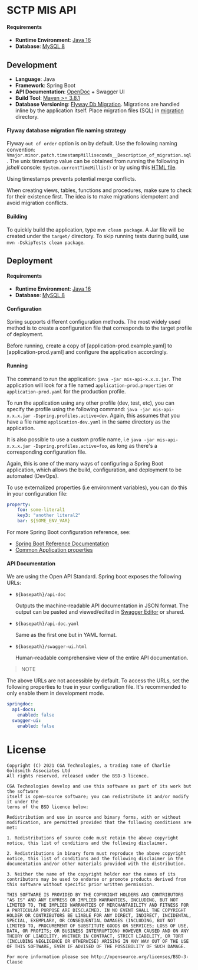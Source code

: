 # SCTP MIS API

#### Requirements

- **Runtime Environment**: [Java 16](https://adoptopenjdk.net/?variant=openjdk16&jvmVariant=hotspot)
- **Database**: [MySQL 8](https://dev.mysql.com/downloads/mysql/)

## Development

- **Language**: Java
- **Framework**: Spring Boot
- **API Documentation**: [OpenDoc](https://springdoc.org/) + Swagger UI
- **Build Tool**: [Maven >= 3.8.1](https://maven.apache.org/download.cgi)
- **Database Versioning**: [Flyway Db Migration](https://flywaydb.org/). Migrations are handled inline by the 
    application itself. Place migration files 
    (SQL) in [migration](src/main/resources/db/migration) directory.

#### Flyway database migration file naming strategy

Flyway `out of order` option is on by default. Use the following naming convention: 
`Vmajor.minor.patch.timestampMilliseconds__Description_of_migration.sql`. The unix timestamp value can be obtained from running 
the following in *jshell* console: ``System.currentTimeMillis()`` 
or by using this [HTML file](tools/dbMigrationTimestampGenerator.html). 

Using timestamps prevents potential merge conflicts.

When creating views, tables, functions and procedures, make sure to check for their existence first.
The idea is to make migrations idempotent and avoid migration conflicts. 

#### Building

To quickly build the application, type ``mvn clean package``. A Jar file will be created under the ``target/`` directory.
To skip running tests during build, use ``mvn -DskipTests clean package``.

## Deployment

#### Requirements

- **Runtime Environment**: [Java 16](https://adoptopenjdk.net/?variant=openjdk16&jvmVariant=hotspot)
- **Database**: [MySQL 8](https://dev.mysql.com/downloads/mysql/)

#### Configuration
   
Spring supports different configuration methods. The most widely used method is to create a configuration file 
that corresponds to the target profile of deployment. 

Before running, create a copy of [application-prod.example.yaml] to [application-prod.yaml] and configure the 
    application accordingly.

#### Running

The command to run the application: ``java -jar mis-api-x.x.x.jar``. The application will look for a file named
  `application-prod.properties` or `application-prod.yaml` for the production profile.
  
To run the application using any other profile (dev, test, etc), you can specify the profile using the 
    following command: `java -jar mis-api-x.x.x.jar -Dspring.profiles.active=dev`. Again, this assumes that you have
    a file name `application-dev.yaml` in the same directory as the application.

It is also possible to use a custom profile name, i.e `java -jar mis-api-x.x.x.jar -Dspring.profiles.active=foo`, as 
long as there's a corresponding configuration file.

Again, this is one of the many ways of configuring a Spring Boot application, which allows the build, configuration, 
    and deployment to be automated (DevOps).
    
To use externalized properties (i.e environment variables), you can do this in your configuration file:

```yaml
property:
    foo: some-literal1
    key3: "another literal2"
    bar: ${SOME_ENV_VAR}
```
    
For more Spring Boot configuration reference, see: 

- [Spring Boot Reference Documentation](https://docs.spring.io/spring-boot/docs/2.4.5/reference/html/index.html)
- [Common Application properties](https://docs.spring.io/spring-boot/docs/2.4.5/reference/html/appendix-application-properties.html#common-application-properties)

#### API Documentation

We are using the Open API Standard. Spring boot exposes the following URLs:

- `${basepath}/api-doc`

  Outputs the machine-readable API documentation in JSON format. The output can be pasted and viewed/edited in 
  [Swagger Editor](https://editor.swagger.io/) or shared.

- `${basepath}/api-doc.yaml`

   Same as the first one but in YAML format.

- `${basepath}/swagger-ui.html`

   Human-readable comprehensive view of the entire API documentation.

> NOTE 

The above URLs are not accessible by default. To access the URLs, set the following properties to true in your 
configuration file.
 It's recommended to only enable them in development mode.

```yaml
springdoc:
  api-docs:
    enabled: false
  swagger-ui:
    enabled: false
```

# License

```text
Copyright (C) 2021 CGA Technologies, a trading name of Charlie Goldsmith Associates Ltd
All rights reserved, released under the BSD-3 licence.

CGA Technologies develop and use this software as part of its work but the software 
itself is open-source software; you can redistribute it and/or modify it under the 
terms of the BSD licence below:

Redistribution and use in source and binary forms, with or without modification, are permitted provided that the following conditions are met:

1. Redistributions of source code must retain the above copyright notice, this list of conditions and the following disclaimer.

2. Redistributions in binary form must reproduce the above copyright notice, this list of conditions and the following disclaimer in the documentation and/or other materials provided with the distribution.

3. Neither the name of the copyright holder nor the names of its contributors may be used to endorse or promote products derived from this software without specific prior written permission.

THIS SOFTWARE IS PROVIDED BY THE COPYRIGHT HOLDERS AND CONTRIBUTORS "AS IS" AND ANY EXPRESS OR IMPLIED WARRANTIES, INCLUDING, BUT NOT LIMITED TO, THE IMPLIED WARRANTIES OF MERCHANTABILITY AND FITNESS FOR A PARTICULAR PURPOSE ARE DISCLAIMED. IN NO EVENT SHALL THE COPYRIGHT HOLDER OR CONTRIBUTORS BE LIABLE FOR ANY DIRECT, INDIRECT, INCIDENTAL, SPECIAL, EXEMPLARY, OR CONSEQUENTIAL DAMAGES (INCLUDING, BUT NOT LIMITED TO, PROCUREMENT OF SUBSTITUTE GOODS OR SERVICES; LOSS OF USE, DATA, OR PROFITS; OR BUSINESS INTERRUPTION) HOWEVER CAUSED AND ON ANY THEORY OF LIABILITY, WHETHER IN CONTRACT, STRICT LIABILITY, OR TORT (INCLUDING NEGLIGENCE OR OTHERWISE) ARISING IN ANY WAY OUT OF THE USE OF THIS SOFTWARE, EVEN IF ADVISED OF THE POSSIBILITY OF SUCH DAMAGE.

For more information please see http://opensource.org/licenses/BSD-3-Clause
```